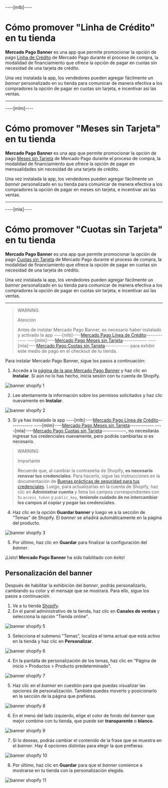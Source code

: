 
----[mlb]----
# Cómo promover "Linha de Crédito" en tu tienda

**Mercado Pago Banner** es una app que permite promocionar la opción de pago [Linha de Crédito](/developers/pt/docs/shopify/integration-configuration/meses-sin-tarjeta) de Mercado Pago durante el proceso de compra, la modalidad de financiamiento que ofrece la opción de pagar en cuotas sin necesidad de una tarjeta de crédito.

Una vez instalada la app, los vendedores pueden agregar fácilmente un _banner_ personalizado en su tienda para comunicar de manera efectiva a los compradores la opción de pagar en cuotas sin tarjeta, e incentivar así las ventas.

------------
----[mlm]----
# Cómo promover "Meses sin Tarjeta" en tu tienda

**Mercado Pago Banner** es una app que permite promocionar la opción de pago [Meses sin Tarjeta](/developers/es/docs/shopify/integration-configuration/meses-sin-tarjeta) de Mercado Pago durante el proceso de compra, la modalidad de financiamiento que ofrece la opción de pagar en mensualidades sin necesidad de una tarjeta de crédito.

Una vez instalada la app, los vendedores pueden agregar fácilmente un _banner_ personalizado en su tienda para comunicar de manera efectiva a los compradores la opción de pagar en meses sin tarjeta, e incentivar así las ventas.

------------
----[mla]----
# Cómo promover "Cuotas sin Tarjeta" en tu tienda

**Mercado Pago Banner** es una app que permite promocionar la opción de pago [Cuotas sin Tarjeta](/developers/es/docs/shopify/integration-configuration/meses-sin-tarjeta) de Mercado Pago durante el proceso de compra, la modalidad de financiamiento que ofrece la opción de pagar en cuotas sin necesidad de una tarjeta de crédito.

Una vez instalada la app, los vendedores pueden agregar fácilmente un _banner_ personalizado en su tienda para comunicar de manera efectiva a los compradores la opción de pagar en cuotas sin tarjeta, e incentivar así las ventas.

------------

> WARNING
>
> Atención
>
> Antes de instalar Mercado Pago Banner, es necesario haber instalado y activado la app ----[mlb]----[Mercado Pago Línea de Crédito](/developers/es/docs/shopify/integration-configuration/meses-sin-tarjeta)------------ ----[mlm]----[Mercado Pago Meses sin Tarjeta](/developers/es/docs/shopify/integration-configuration/meses-sin-tarjeta)------------ ----[mla]----[Mercado Pago Cuotas sin Tarjeta](/developers/es/docs/shopify/integration-configuration/meses-sin-tarjeta)------------ para exhibir este medio de pago en el checkout de tu tienda. 

Para instalar Mercado Pago Banner, sigue los pasos a continuación:

1. Accede a la [página de la app Mercado Pago Banner](https://apps.shopify.com/mercado-pago-banner?locale=es) y haz clic en **Instalar**. Si aún no lo has hecho, inicia sesión con tu cuenta de Shopify.

![banner shopify 1](/images/shopify/banner-1-es.png)

2. Lee atentamente la información sobre los permisos solicitados y haz clic nuevamente en **Instalar**.

![banner shopify 2](/images/shopify/banner-2-es.png)

3. Si ya has instalado la app ----[mlb]----[Mercado Pago Línea de Crédito](/developers/es/docs/shopify/integration-configuration/meses-sin-tarjeta)------------ ----[mlm]----[Mercado Pago Meses sin Tarjeta](/developers/es/docs/shopify/integration-configuration/meses-sin-tarjeta)------------ ----[mla]----[Mercado Pago Cuotas sin Tarjeta](/developers/es/docs/shopify/integration-configuration/meses-sin-tarjeta)------------, no necesitarás ingresar tus credenciales nuevamente, pero podrás cambiarlas si es necesario.

> WARNING
>
> Importante
>
> Recuerde que, al cambiar la contraseña de Shopify, **es necesario renovar tus credenciales**. Para hacerlo, sigue las instrucciones en la documentación de [Buenas prácticas de seguridad para tus credenciales](/developers/es/docs/shopify/best-practices/credentials-best-practices/secure-credentials). Luego, para actualizarlas en la cuenta de Shopify, haz clic en **Administrar cuenta** y llena los campos correspondientes con tu `access_token` y `public_key`, **teniendo cuidado de no intercambiar los campos al copiar y pegar las credenciales**.

4. Haz clic en la opción **Guardar banner** y luego ve a la sección de "Temas" de Shopify. El _banner_ se añadirá automáticamente en la página del producto.

![banner shopify 3](/images/shopify/banner-3-es.png)

5. Por último, haz clic en **Guardar** para finalizar la configuración del _banner_.

¡Listo! **Mercado Pago Banner**  ha sido habilitado con éxito!

## Personalización del banner

Después de habilitar la exhibición del _banner_, podrás personalizarlo, cambiando su color y el mensaje que se mostrará. Para ello, sigue los pasos a continuación.

1. Ve a tu tienda [Shopify](https://accounts.shopify.com/store-login).
2. En el panel administrativo de la tienda, haz clic en **Canales de ventas** y selecciona la opción "Tienda online".

![banner shopify 5](/images/shopify/banner_5-es.png)

3. Selecciona el submenú "Temas", localiza el tema actual que está activo en la tienda y haz clic en **Personalizar**.

![banner shopify 6](/images/shopify/banner_6-es.png) 

4. En la pantalla de personalización de los temas, haz clic en "Página de inicio > Productos > Producto predeterminado".

![banner shopify 7](/images/shopify/banner_7-es.png)

5. Haz clic en el _banner_ en cuestión para que puedas visualizar las opciones de personalización. También puedes moverlo y posicionarlo en la sección de la página que prefieras.

![banner shopify 8](/images/shopify/banner_8-es.png)

6. En el menú del lado izquierdo, elige el color de fondo del _banner_ que mejor combine con tu tienda, que puede ser **transparente** o **blanco**.

![banner shopify 9](/images/shopify/banner_9-es.png)

7. Si lo deseas, podrás cambiar el contenido de la frase que se muestra en el _banner_. Hay 4 opciones distintas para elegir la que prefieras.

![banner shopify 10](/images/shopify/banner_10-es.png)

8. Por último, haz clic en **Guardar** para que el _banner_ comience a mostrarse en tu tienda con la personalización elegida.

![banner shopify 11](/images/shopify/banner_11-es.png)